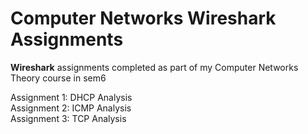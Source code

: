 # Computer Networks Wireshark Assignments

**Wireshark** assignments completed as part of my Computer Networks Theory course in sem6  

Assignment 1: DHCP Analysis  
Assignment 2: ICMP Analysis  
Assignment 3: TCP Analysis  
